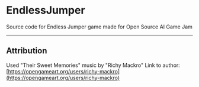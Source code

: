 # EndlessJumper
Source code for Endless Jumper game made for Open Source AI Game Jam

---
## Attribution

Used "Their Sweet Memories" music by "Richy Mackro"
Link to author: [https://opengameart.org/users/richy-mackro](https://opengameart.org/users/richy-mackro)